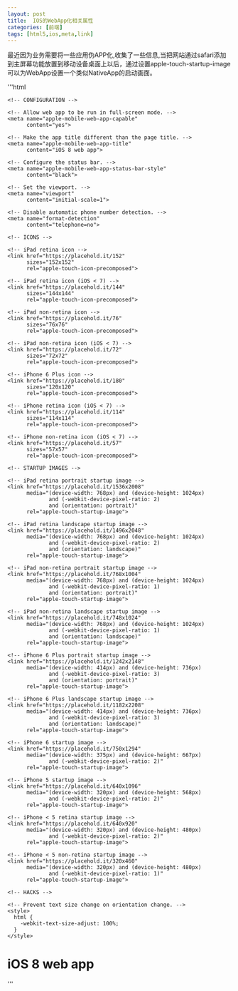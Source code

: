 ```yaml
---
layout: post
title:  IOS的WebApp化相关属性
categories: [前端]
tags: [html5,ios,meta,link]
---
```


最近因为业务需要将一些应用伪APP化,收集了一些信息,当把网站通过safari添加到主屏幕功能放置到移动设备桌面上以后，通过设置apple-touch-startup-image可以为WebApp设置一个类似NativeApp的启动画面。


'''html
<!doctype html>

<!-- http://taylor.fausak.me/2015/01/27/ios-8-web-apps/ -->

<html>
  <head>
    <title>iOS 8 web app</title>

    <!-- CONFIGURATION -->

    <!-- Allow web app to be run in full-screen mode. -->
    <meta name="apple-mobile-web-app-capable"
          content="yes">

    <!-- Make the app title different than the page title. -->
    <meta name="apple-mobile-web-app-title"
          content="iOS 8 web app">

    <!-- Configure the status bar. -->
    <meta name="apple-mobile-web-app-status-bar-style"
          content="black">

    <!-- Set the viewport. -->
    <meta name="viewport"
          content="initial-scale=1">

    <!-- Disable automatic phone number detection. -->
    <meta name="format-detection"
          content="telephone=no">

    <!-- ICONS -->

    <!-- iPad retina icon -->
    <link href="https://placehold.it/152"
          sizes="152x152"
          rel="apple-touch-icon-precomposed">

    <!-- iPad retina icon (iOS < 7) -->
    <link href="https://placehold.it/144"
          sizes="144x144"
          rel="apple-touch-icon-precomposed">

    <!-- iPad non-retina icon -->
    <link href="https://placehold.it/76"
          sizes="76x76"
          rel="apple-touch-icon-precomposed">

    <!-- iPad non-retina icon (iOS < 7) -->
    <link href="https://placehold.it/72"
          sizes="72x72"
          rel="apple-touch-icon-precomposed">

    <!-- iPhone 6 Plus icon -->
    <link href="https://placehold.it/180"
          sizes="120x120"
          rel="apple-touch-icon-precomposed">

    <!-- iPhone retina icon (iOS < 7) -->
    <link href="https://placehold.it/114"
          sizes="114x114"
          rel="apple-touch-icon-precomposed">

    <!-- iPhone non-retina icon (iOS < 7) -->
    <link href="https://placehold.it/57"
          sizes="57x57"
          rel="apple-touch-icon-precomposed">

    <!-- STARTUP IMAGES -->

    <!-- iPad retina portrait startup image -->
    <link href="https://placehold.it/1536x2008"
          media="(device-width: 768px) and (device-height: 1024px)
                 and (-webkit-device-pixel-ratio: 2)
                 and (orientation: portrait)"
          rel="apple-touch-startup-image">

    <!-- iPad retina landscape startup image -->
    <link href="https://placehold.it/1496x2048"
          media="(device-width: 768px) and (device-height: 1024px)
                 and (-webkit-device-pixel-ratio: 2)
                 and (orientation: landscape)"
          rel="apple-touch-startup-image">

    <!-- iPad non-retina portrait startup image -->
    <link href="https://placehold.it/768x1004"
          media="(device-width: 768px) and (device-height: 1024px)
                 and (-webkit-device-pixel-ratio: 1)
                 and (orientation: portrait)"
          rel="apple-touch-startup-image">

    <!-- iPad non-retina landscape startup image -->
    <link href="https://placehold.it/748x1024"
          media="(device-width: 768px) and (device-height: 1024px)
                 and (-webkit-device-pixel-ratio: 1)
                 and (orientation: landscape)"
          rel="apple-touch-startup-image">

    <!-- iPhone 6 Plus portrait startup image -->
    <link href="https://placehold.it/1242x2148"
          media="(device-width: 414px) and (device-height: 736px)
                 and (-webkit-device-pixel-ratio: 3)
                 and (orientation: portrait)"
          rel="apple-touch-startup-image">

    <!-- iPhone 6 Plus landscape startup image -->
    <link href="https://placehold.it/1182x2208"
          media="(device-width: 414px) and (device-height: 736px)
                 and (-webkit-device-pixel-ratio: 3)
                 and (orientation: landscape)"
          rel="apple-touch-startup-image">

    <!-- iPhone 6 startup image -->
    <link href="https://placehold.it/750x1294"
          media="(device-width: 375px) and (device-height: 667px)
                 and (-webkit-device-pixel-ratio: 2)"
          rel="apple-touch-startup-image">

    <!-- iPhone 5 startup image -->
    <link href="https://placehold.it/640x1096"
          media="(device-width: 320px) and (device-height: 568px)
                 and (-webkit-device-pixel-ratio: 2)"
          rel="apple-touch-startup-image">

    <!-- iPhone < 5 retina startup image -->
    <link href="https://placehold.it/640x920"
          media="(device-width: 320px) and (device-height: 480px)
                 and (-webkit-device-pixel-ratio: 2)"
          rel="apple-touch-startup-image">

    <!-- iPhone < 5 non-retina startup image -->
    <link href="https://placehold.it/320x460"
          media="(device-width: 320px) and (device-height: 480px)
                 and (-webkit-device-pixel-ratio: 1)"
          rel="apple-touch-startup-image">

    <!-- HACKS -->

    <!-- Prevent text size change on orientation change. -->
    <style>
      html {
        -webkit-text-size-adjust: 100%;
      }
    </style>
  </head>

  <body>
    <h1>iOS 8 web app</h1>
  </body>
</html>
'''